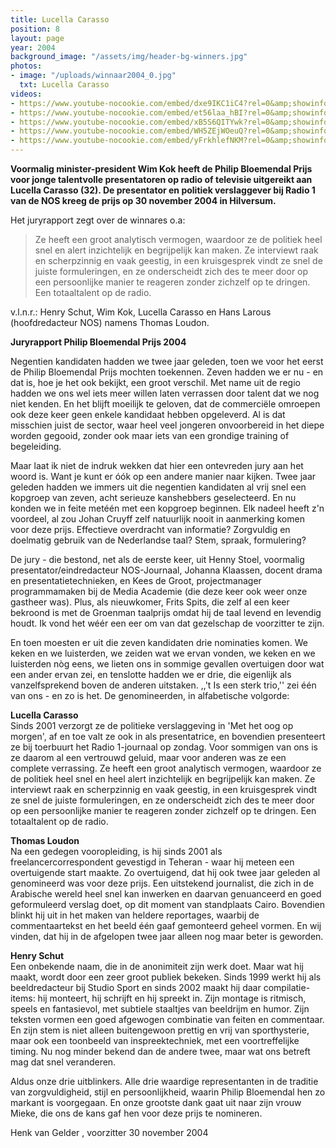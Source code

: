 ```yaml
---
title: Lucella Carasso
position: 8
layout: page
year: 2004
background_image: "/assets/img/header-bg-winners.jpg"
photos:
- image: "/uploads/winnaar2004_0.jpg"
  txt: Lucella Carasso
videos:
- https://www.youtube-nocookie.com/embed/dxe9IKC1iC4?rel=0&amp;showinfo=0
- https://www.youtube-nocookie.com/embed/et56laa_hBI?rel=0&amp;showinfo=0
- https://www.youtube-nocookie.com/embed/xB5S6QITYwk?rel=0&amp;showinfo=0
- https://www.youtube-nocookie.com/embed/WH5ZEjWOeuQ?rel=0&amp;showinfo=0
- https://www.youtube-nocookie.com/embed/yFrkhlefNKM?rel=0&amp;showinfo=0
---
```


**Voormalig minister-president Wim Kok heeft de  Philip Bloemendal Prijs voor jonge talentvolle presentatoren op radio of televisie uitgereikt aan Lucella Carasso (32). De presentator en politiek verslaggever bij Radio 1 van de NOS kreeg de prijs op 30 november 2004 in Hilversum.**

Het juryrapport zegt over de winnares o.a:

> Ze heeft een groot analytisch vermogen, waardoor ze de politiek heel snel en alert inzichtelijk en begrijpelijk kan maken. Ze interviewt raak en scherpzinnig en vaak geestig, in een kruisgesprek vindt ze snel de juiste formuleringen, en ze onderscheidt zich des te meer door op een persoonlijke manier te reageren zonder zichzelf op te dringen. Een totaaltalent op de radio.

v.l.n.r.: Henry Schut, Wim Kok, Lucella Carasso en Hans Larous (hoofdredacteur NOS) namens Thomas Loudon.

**Juryrapport Philip Bloemendal Prijs 2004**

Negentien kandidaten hadden we twee jaar geleden, toen we voor het eerst de Philip Bloemendal Prijs mochten toekennen. Zeven hadden we er nu - en dat is, hoe je het ook bekijkt, een groot verschil. Met name uit de regio hadden we ons wel iets meer willen laten verrassen door talent dat we nog niet kenden. En het blijft moeilijk te geloven, dat de commerciële omroepen ook deze keer geen enkele kandidaat hebben opgeleverd. Al is dat misschien juist de sector, waar heel veel jongeren onvoorbereid in het diepe worden gegooid, zonder ook maar iets van een grondige training of begeleiding.

Maar laat ik niet de indruk wekken dat hier een ontevreden jury aan het woord is. Want je kunt er óók op een andere manier naar kijken. Twee jaar geleden hadden we immers uit die negentien kandidaten al vrij snel een kopgroep van zeven, acht serieuze kanshebbers geselecteerd. En nu konden we in feite metéén met een kopgroep beginnen. Elk nadeel heeft z'n voordeel, al zou Johan Cruyff zelf natuurlijk nooit in aanmerking komen voor deze prijs. Effectieve overdracht van informatie?  Zorgvuldig en doelmatig gebruik van de Nederlandse taal? Stem, spraak, formulering?

De jury - die bestond, net als de eerste keer, uit Henny Stoel, voormalig presentator/eindredacteur NOS-Journaal, Johanna Klaassen, docent drama en presentatietechnieken, en Kees de Groot, projectmanager programmamaken bij de Media Academie (die deze keer ook weer onze gastheer was). Plus, als nieuwkomer, Frits Spits, die zelf al een keer bekroond is met de Groenman taalprijs omdat hij de taal levend en levendig houdt. Ik vond het wéér een eer om van dat gezelschap de voorzitter te zijn.

En toen moesten er uit die zeven kandidaten drie nominaties komen. We keken en we luisterden, we zeiden wat we ervan vonden, we keken en we luisterden nòg eens, we lieten ons in sommige gevallen overtuigen door wat een ander ervan zei, en tenslotte hadden we er drie, die eigenlijk als vanzelfsprekend boven de anderen uitstaken. ,,'t Is een sterk trio,'' zei één van ons - en zo is het.
De genomineerden, in alfabetische volgorde:

**Lucella Carasso**  
Sinds 2001 verzorgt ze de politieke verslaggeving in 'Met het oog op morgen', af en toe valt ze ook in als presentatrice, en bovendien presenteert ze bij toerbuurt het Radio 1-journaal op zondag. Voor sommigen van ons is ze daarom al een vertrouwd geluid, maar voor anderen was ze een complete verrassing. Ze heeft een groot analytisch vermogen, waardoor ze de politiek heel snel en heel alert inzichtelijk en begrijpelijk kan maken. Ze interviewt raak en scherpzinnig en vaak geestig, in een kruisgesprek vindt ze snel de juiste formuleringen, en ze onderscheidt zich des te meer door op een persoonlijke manier te reageren zonder zichzelf op te dringen. Een totaaltalent op de radio.

**Thomas Loudon**  
Na een gedegen vooropleiding, is hij sinds 2001 als freelancercorrespondent gevestigd in Teheran - waar hij meteen een overtuigende start maakte. Zo overtuigend, dat hij ook twee jaar geleden al genomineerd was voor deze prijs. Een uitstekend journalist, die zich in de Arabische wereld heel snel kan inwerken en daarvan genuanceerd en goed geformuleerd verslag doet, op dit moment van standplaats Cairo. Bovendien blinkt hij uit in het maken van heldere reportages, waarbij de commentaartekst en het beeld één gaaf gemonteerd geheel vormen. En wij vinden, dat hij in de afgelopen twee jaar alleen nog maar beter is geworden.

**Henry Schut**  
Een onbekende naam, die in de anonimiteit zijn werk doet. Maar wat hij maakt, wordt door een zeer groot publiek bekeken. Sinds 1999 werkt hij als beeldredacteur bij Studio Sport en sinds 2002 maakt hij daar compilatie-items: hij monteert, hij schrijft en hij spreekt in. Zijn montage is ritmisch, speels en fantasievol, met subtiele staaltjes van beeldrijm en humor. Zijn teksten vormen een goed afgewogen combinatie van feiten en commentaar. En zijn stem is niet alleen buitengewoon prettig en vrij van sporthysterie, maar ook een toonbeeld van inspreektechniek, met een voortreffelijke timing. Nu nog minder bekend dan de andere twee, maar wat ons betreft mag dat snel veranderen.

Aldus onze drie uitblinkers. Alle drie waardige representanten in de traditie van zorgvuldigheid, stijl en persoonlijkheid, waarin Philip Bloemendal hen zo markant is voorgegaan. En onze grootste dank gaat uit naar zijn vrouw Mieke, die ons de kans gaf hen voor deze prijs te nomineren.

Henk van Gelder , voorzitter
30 november 2004
